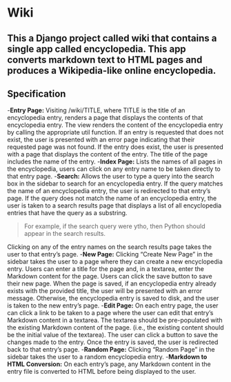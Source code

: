 # Wiki
This a Django project called wiki that contains a single app called encyclopedia. This app converts markdown text to HTML pages and produces a Wikipedia-like online encyclopedia.
---
## Specification
-**Entry Page:** Visiting /wiki/TITLE, where TITLE is the title of an encyclopedia entry, renders a page that displays the contents of that encyclopedia entry.
The view renders the content of the encyclopedia entry by calling the appropriate util function.
If an entry is requested that does not exist, the user is presented with an error page indicating that their requested page was not found.
If the entry does exist, the user is presented with a page that displays the content of the entry. The title of the page includes the name of the entry.
-**Index Page:** Lists the names of all pages in the encyclopedia, users can click on any entry name to be taken directly to that entry page.
-**Search:** Allows the user to type a query into the search box in the sidebar to search for an encyclopedia entry.
If the query matches the name of an encyclopedia entry, the user is redirected to that entry’s page.
If the query does not match the name of an encyclopedia entry, the user is taken to a search results page that displays a list of all encyclopedia entries that have the query as a substring. 

> For example, if the search query were ytho, then Python should appear in the search results.

Clicking on any of the entry names on the search results page takes the user to that entry’s page.
-**New Page:** Clicking “Create New Page” in the sidebar takes the user to a page where they can create a new encyclopedia entry.
Users can enter a title for the page and, in a textarea, enter the Markdown content for the page.
Users can click the save button to save their new page.
When the page is saved, if an encyclopedia entry already exists with the provided title, the user will be presented with an error message.
Otherwise, the encyclopedia entry is saved to disk, and the user is taken to the new entry’s page.
-**Edit Page:** On each entry page, the user can click a link to be taken to a page where the user can edit that entry’s Markdown content in a textarea.
The textarea should be pre-populated with the existing Markdown content of the page. (i.e., the existing content should be the initial value of the textarea).
The user can click a button to save the changes made to the entry.
Once the entry is saved, the user is redirected back to that entry’s page.
-**Random Page:** Clicking “Random Page” in the sidebar takes the user to a random encyclopedia entry.
-**Markdown to HTML Conversion:** On each entry’s page, any Markdown content in the entry file is converted to HTML before being displayed to the user.

